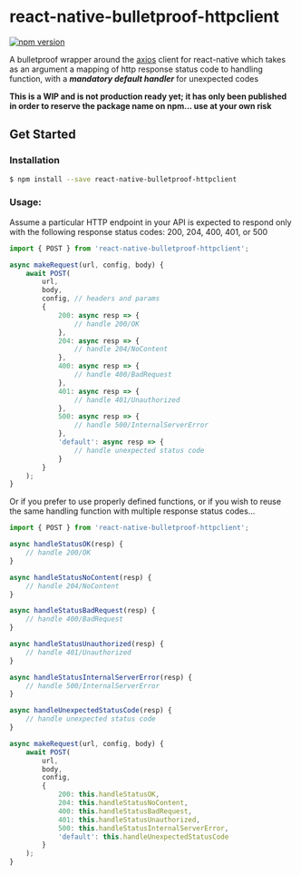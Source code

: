 # react-native-bulletproof-httpclient

[![npm version](https://img.shields.io/npm/v/react-native-bulletproof-httpclient.svg?style=flat-square)](https://www.npmjs.org/package/react-native-bulletproof-httpclient)

A bulletproof wrapper around the [axios](https://www.npmjs.com/package/axios) client for react-native which takes as an argument a mapping of http response status code to handling function, with a ***mandatory default handler*** for unexpected codes

**This is a WIP and is not production ready yet; it has only been published in order to reserve the package name on npm...  use at your own risk**

## Get Started

### Installation

```bash
$ npm install --save react-native-bulletproof-httpclient
```

### Usage:

Assume a particular HTTP endpoint in your API is expected to respond only with the following response status codes: 200, 204, 400, 401, or 500

```javascript
import { POST } from 'react-native-bulletproof-httpclient';

async makeRequest(url, config, body) {
	await POST(
		url,
		body,
		config, // headers and params
		{
			200: async resp => {
				// handle 200/OK
			},
			204: async resp => {
				// handle 204/NoContent
			},
			400: async resp => {
				// handle 400/BadRequest
			},
			401: async resp => {
				// handle 401/Unauthorized
			},
			500: async resp => {
				// handle 500/InternalServerError
			},
			'default': async resp => {
				// handle unexpected status code
			}
		}
	);
}
```

Or if you prefer to use properly defined functions, or if you wish to reuse the same handling function with multiple response status codes...

```javascript
import { POST } from 'react-native-bulletproof-httpclient';

async handleStatusOK(resp) {
	// handle 200/OK
}

async handleStatusNoContent(resp) {
	// handle 204/NoContent
}

async handleStatusBadRequest(resp) {
	// handle 400/BadRequest
}

async handleStatusUnauthorized(resp) {
	// handle 401/Unauthorized
}

async handleStatusInternalServerError(resp) {
	// handle 500/InternalServerError
}

async handleUnexpectedStatusCode(resp) {
	// handle unexpected status code
}

async makeRequest(url, config, body) {
	await POST(
		url,
		body,
		config,
		{
			200: this.handleStatusOK,
			204: this.handleStatusNoContent,
			400: this.handleStatusBadRequest,
			401: this.handleStatusUnauthorized,
			500: this.handleStatusInternalServerError,
			'default': this.handleUnexpectedStatusCode
		}
	);
}

```
